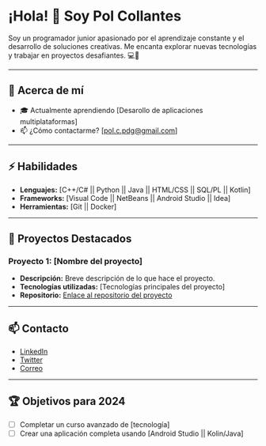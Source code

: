 # ¡Hola! 👋 Soy Pol Collantes

Soy un programador junior apasionado por el aprendizaje constante y el desarrollo de soluciones creativas. Me encanta explorar nuevas tecnologías y trabajar en proyectos desafiantes. 💻🚀

---

## 🌟 Acerca de mí

- 🎓 Actualmente aprendiendo [Desarollo de aplicaciones multiplataformas]
- 📫 ¿Cómo contactarme? [pol.c.pdg@gmail.com]

---

## ⚡ Habilidades

- **Lenguajes:** [C++/C# || Python || Java || HTML/CSS || SQL/PL || Kotlin]
- **Frameworks:** [Visual Code || NetBeans || Android Studio || Idea]
- **Herramientas:** [Git || Docker]

---

## 💼 Proyectos Destacados

### Proyecto 1: [Nombre del proyecto]

- **Descripción:** Breve descripción de lo que hace el proyecto.
- **Tecnologías utilizadas:** [Tecnologías principales del proyecto]
- **Repositorio:** [Enlace al repositorio del proyecto](https://github.com/tuusuario/repositorio1)

---

## 📫 Contacto

- [LinkedIn](https://www.linkedin.com/in/pol-collantes-almendro-aa126a239/)
- [Twitter](https://twitter.com/tuusuario)
- [Correo](pol.c.dpg@gmail.com)

---

## 🏆 Objetivos para 2024

- [ ] Completar un curso avanzado de [tecnología]
- [ ] Crear una aplicación completa usando [Android Studio || Kolin/Java]
